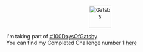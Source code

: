 <p align="center">
  <a href="https://www.gatsbyjs.com/?utm_source=starter&utm_medium=readme&utm_campaign=minimal-starter">
    <img alt="Gatsby" src="https://www.gatsbyjs.com/Gatsby-Monogram.svg" width="60" />
  </a>
</p>

I'm taking part of <a href="https://www.gatsbyjs.com/blog/100days-challenge-1/">#100DaysOfGatsby</a><br/>
You can find my Completed Challenge number 1 <a href="https://audio.webcontext.uk/">here</a>
